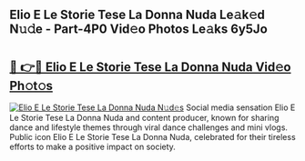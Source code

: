 ## Elio E Le Storie Tese La Donna Nuda Le𝚊k𝚎d N𝚞𝚍e - Part-4P0 Vid𝚎o Photos Le𝚊ks 6y5Jo

# <h2><a href="http://fbc25y.evod.top/?m=Elio+E+Le+Storie+Tese+La+Donna+Nuda">🔗 👉🔴 Elio E Le Storie Tese La Donna Nuda Vid𝚎o Ph𝚘t𝚘s</a></h2>

[![Elio E Le Storie Tese La Donna Nuda N𝚞d𝚎s](https://i.imgur.com/8V9OHl7.gif)](http://fbc25y.evod.top/?m=Elio+E+Le+Storie+Tese+La+Donna+Nuda)
Social media sensation Elio E Le Storie Tese La Donna Nuda and content producer, known for sharing dance and lifestyle themes through viral dance challenges and mini vlogs. Public icon Elio E Le Storie Tese La Donna Nuda, celebrated for their tireless efforts to make a positive impact on society. 
